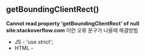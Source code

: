 <h2> getBoundingClientRect() </h2>

<p><strong>Cannot read property 'getBoundingClientRect' of null site:stackoverflow.com</strong> 
  이런 오류 문구가 나올때 해결방법</p>
  
  <ul>
  <li>JS - 'use strict'; </li>
  <li>HTML - <script src="main.js" defer></script> </li>
</ul>
